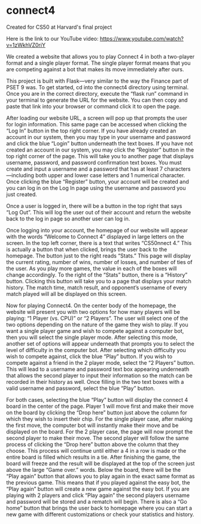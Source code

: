 # connect4
Created for CS50 at Harvard's final project

Here is the link to our YouTube video: https://www.youtube.com/watch?v=1zWkhVZ0riY

We created a website that allows you to play Connect 4 in both a two-player format and a single player format. The single player format means that you are competing against a bot that makes its move immediately after ours.

This project is built with Flask—very similar to the way the Finance part of PSET 9 was. To get started, cd into the connect4 directory using terminal. Once you are in the correct directory, execute the “flask run” command in your terminal to generate the URL for the website. You can then copy and paste that link into your browser or command click it to open the page.

After loading our website URL, a screen will pop up that prompts the user for login information. This same page can be accessed when clicking the “Log In” button in the top right corner. If you have already created an account in our system, then you may type in your username and password and click the blue “Login” button underneath the text boxes. If you have not created an account in our system, you may click the “Register” button in the top right corner of the page. This will take you to another page that displays username, password, and password confirmation text boxes. You must create and input a username and a password that has at least 7 characters—including both upper and lower case letters and 1 numerical character. Once clicking the blue “Register” button, your account will be created and you can log in on the Log In page using the username and password you just created.

Once a user is logged in, there will be a button in the top right that says “Log Out”. This will log the user out of their account and return the website back to the log in page so another user can log in.

Once logging into your account, the homepage of our website will appear with the words “Welcome to Connect 4” displayed in large letters on the screen. In the top left corner, there is a text that writes “CS50nnect 4.” This is actually a button that when clicked, brings the user back to the homepage. The button just to the right reads “Stats.” This page will display the current rating, number of wins, number of losses, and number of ties of the user. As you play more games, the value in each of the boxes will change accordingly. To the right of the “Stats” button, there is a “History” button. Clicking this button will take you to a page that displays your match history. The match time, match result, and opponent’s username of every match played will all be displayed on this screen.

Now for playing Connect4. On the center body of the homepage, the website will present you with two options for how many players will be playing: “1 Player (vs. CPU)” or “2 Players”. The user will select one of the two options depending on the nature of the game they wish to play. If you want a single player game and wish to compete against a computer bot, then you will select the single player mode. After selecting this mode, another set of options will appear underneath that prompts you to select the level of difficulty in the computer bot. After selecting which difficulty you wish to compete against, click the blue “Play” button. If you wish to compete against a friend in the 2 player mode, select the “2 Players” button. This will lead to a username and password text box appearing underneath that allows the second player to input their information so the match can be recorded in their history as well. Once filling in the two text boxes with a valid username and password, select the blue “Play” button.

For both cases, selecting the blue “Play” button will display the connect 4 board in the center of the page. Player 1 will move first and make their move on the board by clicking the “Drop here” button just above the column for which they wish to insert their chip. For the single player case, after making the first move, the computer bot will instantly make their move and be displayed on the board. For the 2 player case, the page will now prompt the second player to make their move. The second player will follow the same process of clicking the “Drop here” button above the column that they choose. This process will continue until either a 4 in a row is made or the entire board is filled which results in a tie. After finishing the game, the board will freeze and the result will be displayed at the top of the screen just above the large “Game over.” words. Below the board, there will be the “Play again” button that allows you to play again in the exact same format as the previous game. This means that if you played against the easy bot, the “Play again” button will create a new game against the easy bot. If you are playing with 2 players and click “Play again” the second players username and password will be stored and a rematch will begin. There is also a “Go home” button that brings the user back to homepage where you can start a new game with different customizations or check your statistics and history.
